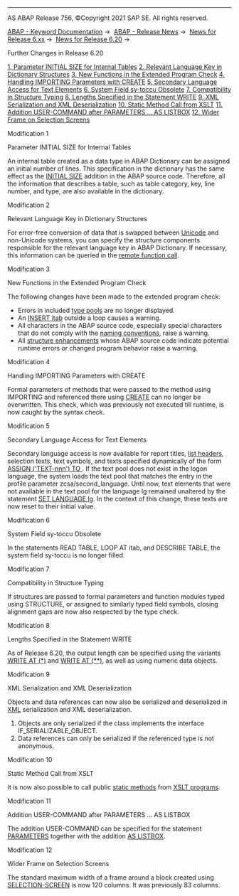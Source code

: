   

* * *

AS ABAP Release 756, ©Copyright 2021 SAP SE. All rights reserved.

[ABAP - Keyword Documentation](javascript:call_link\('abenabap.htm'\)) →  [ABAP - Release News](javascript:call_link\('abennews.htm'\)) →  [News for Release 6.xx](javascript:call_link\('abennews-6.htm'\)) →  [News for Release 6.20](javascript:call_link\('abennews-620.htm'\)) → 

Further Changes in Release 6.20

[1\. Parameter INITIAL SIZE for Internal Tables](#!ABAP_MODIFICATION_1@1@)
[2\. Relevant Language Key in Dictionary Structures](#!ABAP_MODIFICATION_2@2@)
[3\. New Functions in the Extended Program Check](#!ABAP_MODIFICATION_3@3@)
[4\. Handling IMPORTING Parameters with CREATE](#!ABAP_MODIFICATION_4@4@)
[5\. Secondary Language Access for Text Elements](#!ABAP_MODIFICATION_5@5@)
[6\. System Field sy-toccu Obsolete](#!ABAP_MODIFICATION_6@6@)
[7\. Compatibility in Structure Typing](#!ABAP_MODIFICATION_7@7@)
[8\. Lengths Specified in the Statement WRITE](#!ABAP_MODIFICATION_8@8@)
[9\. XML Serialization and XML Deserialization](#!ABAP_MODIFICATION_9@9@)
[10\. Static Method Call from XSLT](#!ABAP_MODIFICATION_10@10@)
[11\. Addition USER-COMMAND after PARAMETERS ... AS LISTBOX](#!ABAP_MODIFICATION_11@11@)
[12\. Wider Frame on Selection Screens](#!ABAP_MODIFICATION_12@12@)

Modification 1   

Parameter INITIAL SIZE for Internal Tables

An internal table created as a data type in ABAP Dictionary can be assigned an initial number of lines. This specification in the dictionary has the same effect as the [INITIAL SIZE](javascript:call_link\('abapdata_itab.htm'\)) addition in the ABAP source code. Therefore, all the information that describes a table, such as table category, key, line number, and type, are also available in the dictionary.

Modification 2   

Relevant Language Key in Dictionary Structures

For error-free conversion of data that is swapped between [Unicode](javascript:call_link\('abenunicode_system_glosry.htm'\) "Glossary Entry") and non-Unicode systems, you can specify the structure components responsible for the relevant language key in ABAP Dictionary. If necessary, this information can be queried in the [remote function call](javascript:call_link\('abenrfc.htm'\)).

Modification 3   

New Functions in the Extended Program Check

The following changes have been made to the extended program check:

-   Errors in included [type pools](javascript:call_link\('abaptype-pools.htm'\)) are no longer displayed.
-   An [INSERT itab](javascript:call_link\('abapinsert_itab.htm'\)) outside a loop causes a warning.
-   All characters in the ABAP source code, especially special characters that do not comply with the [naming conventions](javascript:call_link\('abentype_names.htm'\)), raise a warning.
-   All [structure enhancements](javascript:call_link\('abenddic_structures_enh_cat.htm'\)) whose ABAP source code indicate potential runtime errors or changed program behavior raise a warning.

Modification 4   

Handling IMPORTING Parameters with CREATE

Formal parameters of methods that were passed to the method using IMPORTING and referenced there using [CREATE](javascript:call_link\('abapcreate_object.htm'\)) can no longer be overwritten. This check, which was previously not executed till runtime, is now caught by the syntax check.

Modification 5   

Secondary Language Access for Text Elements

Secondary language access is now available for report titles, [list headers](javascript:call_link\('abenlist_header_glosry.htm'\) "Glossary Entry"), selection texts, text symbols, and texts specified dynamically of the form [ASSIGN ('TEXT-nnn') TO <fs>](javascript:call_link\('abapassign_mem_area_dynamic_dobj.htm'\)). If the text pool does not exist in the logon language, the system loads the text pool that matches the entry in the profile parameter zcsa/second\_language.
Until now, text elements that were not available in the text pool for the language lg remained unaltered by the statement [SET LANGUAGE lg](javascript:call_link\('abapset_language.htm'\)). In the context of this change, these texts are now reset to their initial value.

Modification 6   

System Field sy-toccu Obsolete

In the statements READ TABLE, LOOP AT itab, and DESCRIBE TABLE, the system field sy-toccu is no longer filled.

Modification 7   

Compatibility in Structure Typing

If structures are passed to formal parameters and function modules typed using STRUCTURE, or assigned to similarly typed field symbols, closing alignment gaps are now also respected by the type check.

Modification 8   

Lengths Specified in the Statement WRITE

As of Release 6.20, the output length can be specified using the variants [WRITE AT (\*)](javascript:call_link\('abapwrite-.htm'\)) and [WRITE AT (\*\*)](javascript:call_link\('abapwrite-.htm'\)), as well as using numeric data objects.

Modification 9   

XML Serialization and XML Deserialization

Objects and data references can now also be serialized and deserialized in [XML](javascript:call_link\('abenxml_glosry.htm'\) "Glossary Entry") serialization and XML deserialization.

1.  Objects are only serialized if the class implements the interface IF\_SERIALIZABLE\_OBJECT.
2.  Data references can only be serialized if the referenced type is not anonymous.

Modification 10   

Static Method Call from XSLT

It is now also possible to call public [static methods](javascript:call_link\('abenstatic_method_glosry.htm'\) "Glossary Entry") from [XSLT programs](javascript:call_link\('abenxsl_transformation_glosry.htm'\) "Glossary Entry").

Modification 11   

Addition USER-COMMAND after PARAMETERS ... AS LISTBOX

The addition USER-COMMAND can be specified for the statement [PARAMETERS](javascript:call_link\('abapparameters.htm'\)) together with the addition [AS LISTBOX](javascript:call_link\('abapparameters_screen.htm'\)).

Modification 12   

Wider Frame on Selection Screens

The standard maximum width of a frame around a block created using [SELECTION-SCREEN](javascript:call_link\('abapselection-screen_block.htm'\)) is now 120 columns. It was previously 83 columns.